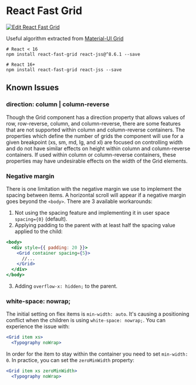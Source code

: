 # React Fast Grid

[![Edit React Fast Grid](https://codesandbox.io/static/img/play-codesandbox.svg)](https://codesandbox.io/s/grid-layout-wrc4q?fontsize=14&hidenavigation=1&theme=dark)

Useful algorithm extracted from [Material-UI Grid](https://material-ui.com/components/grid/#grid)

```
# React < 16
npm install react-fast-grid react-jss@^8.6.1 --save

# React 16+
npm install react-fast-grid react-jss --save
```

## Known Issues

### direction: column | column-reverse

Though the Grid component has a direction property that allows values of row, row-reverse, column, and column-reverse, there are some features that are not supported within column and column-reverse containers. The properties which define the number of grids the component will use for a given breakpoint (xs, sm, md, lg, and xl) are focused on controlling width and do not have similar effects on height within column and column-reverse containers. If used within column or column-reverse containers, these properties may have undesirable effects on the width of the Grid elements.

### Negative margin

There is one limitation with the negative margin we use to implement the spacing between items.
A horizontal scroll will appear if a negative margin goes beyond the `<body>`.
There are 3 available workarounds:

1. Not using the spacing feature and implementing it in user space `spacing={0}` (default).
2. Applying padding to the parent with at least half the spacing value applied to the child:

```jsx
<body>
  <div style={{ padding: 20 }}>
    <Grid container spacing={5}>
      //...
    </Grid>
  </div>
</body>
```

3. Adding `overflow-x: hidden;` to the parent.

### white-space: nowrap;

The initial setting on flex items is `min-width: auto`.
It's causing a positioning conflict when the children is using `white-space: nowrap;`.
You can experience the issue with:

```jsx
<Grid item xs>
  <Typography noWrap>
```

In order for the item to stay within the container you need to set `min-width: 0`.
In practice, you can set the `zeroMinWidth` property:

```jsx
<Grid item xs zeroMinWidth>
  <Typography noWrap>
```
